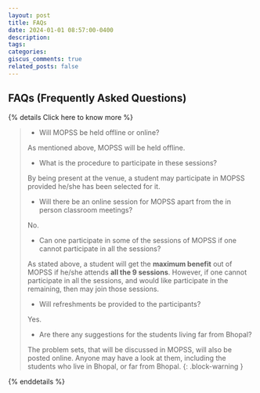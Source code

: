 ```yaml
---
layout: post
title: FAQs
date: 2024-01-01 08:57:00-0400
description: 
tags: 
categories: 
giscus_comments: true
related_posts: false
---
```



## FAQs (Frequently Asked Questions)

{% details Click here to know more %}

> - Will MOPSS be held offline or online?
>
> As mentioned above, MOPSS will be held offline.
>
>
> - What is the procedure to participate in these sessions?
>
> By being present at the venue, a student may participate in MOPSS provided he/she has been selected for it.
>
>
> - Will there be an online session for MOPSS apart from the in person classroom meetings?
>
> No.
>
>
> - Can one participate in some of the sessions of MOPSS if one cannot participate in all the sessions?
>
> As stated above, a student will get the **maximum benefit** out of MOPSS if he/she attends **all the 9 sessions**. However, if one cannot participate in all the sessions, and would like participate in the remaining, then may join those sessions.
>
>
> - Will refreshments be provided to the participants?
>
> Yes.
>
>
> - Are there any suggestions for the students living far from Bhopal?
>
> The problem sets, that will be discussed in MOPSS, will also be posted online. Anyone may have a look at them, including the students who live in Bhopal, or far from Bhopal.
{: .block-warning }

{% enddetails %}